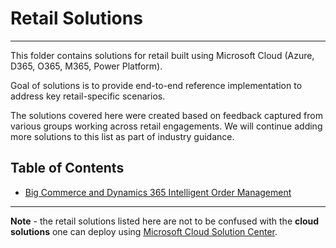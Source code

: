# Retail Solutions

---
This folder contains solutions for retail built using Microsoft Cloud (Azure, D365, O365, M365, Power Platform).

Goal of solutions is to provide end-to-end reference implementation to address key retail-specific scenarios.

The solutions covered here were created based on feedback captured from various groups working across retail engagements. We will continue adding more solutions to this list as part of industry guidance.

## Table of Contents

- [Big Commerce and Dynamics 365 Intelligent Order Management](./README.md)

---
**Note** - the retail solutions listed here are not to be confused with the **cloud solutions** one can deploy using [Microsoft Cloud Solution Center](https://docs.microsoft.com/en-us/industry/solution-center-deploy?toc=/industry/retail/toc.json&bc=/industry/retail/breadcrumb/toc.json).
